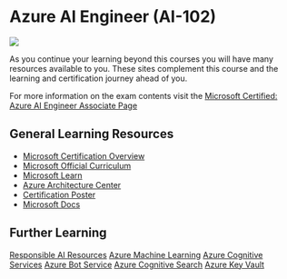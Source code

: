 # Azure AI Engineer (AI-102)
[![](https://github.com/georgiakalyva/learningresources/raw/main/assets/ai-102.png)](https://github.com/georgiakalyva/learningresources/raw/main/assets/ai-102.png) 

As you continue your learning beyond this courses you will have many resources available to you. These sites complement this course and the learning and certification journey ahead of you.

For more information on the exam contents visit the [Microsoft Certified: Azure AI Engineer Associate Page](https://docs.microsoft.com/en-us/learn/certifications/azure-ai-engineer/ "Microsoft Certified: Azure AI Engineer Associate Page")

## General Learning Resources

- [Microsoft Certification Overview ](https://www.microsoft.com/certification "Microsoft Certification Overview ")
- [Microsoft Official Curriculum ](https://www.aka.ms.MOC "Microsoft Official Curriculum ")
- [Microsoft Learn](https://www.Microsoft.com/Learn "Microsoft Learn")
- [Azure Architecture Center](https://www.aka.ms/architecture "Azure Architecture Center")
- [Certification Poster](https://www.aka.ms/TrainCertPoster "Certification Poster")
- [Microsoft Docs](https://www.aka.ms/Docs "Microsoft Docs")

## Further Learning

[Responsible AI Resources](https://www.microsoft.com/ai/responsible-ai "Responsible AI Resources")
[Azure Machine Learning](https://docs.microsoft.com/en-us/azure/machine-learning/ "Azure Machine Learning")
[Azure Cognitive Services](https://docs.microsoft.com/en-us/azure/cognitive-services/ "Azure Cognitive Services")
[Azure Bot Service](https://docs.microsoft.com/en-us/azure/bot-service/?view=azure-bot-service-4.0 "Azure Bot Service")
[Azure Cognitive Search](https://docs.microsoft.com/en-us/azure/search/ "Azure Cognitive Search")
[Azure Key Vault](https://docs.microsoft.com/en-us/azure/key-vault/general/basic-concepts "Azure Key Vault")
